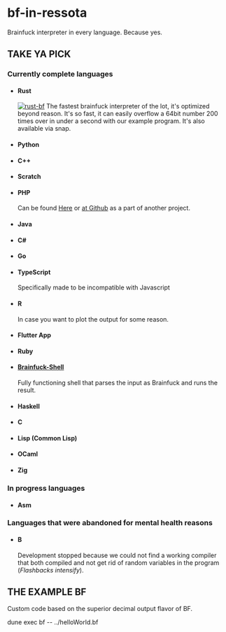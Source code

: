# bf-in-ressota

Brainfuck interpreter in every language. Because yes.

## <b>TAKE YA PICK</b>

### Currently complete languages

- #### Rust
  [![rust-bf](https://snapcraft.io//rust-bf/badge.svg)](https://snapcraft.io/rust-bf)
  The fastest brainfuck interpreter of the lot, it's optimized beyond reason. It's so fast, it can easily overflow a 64bit number 200 times over in under a second with our example program. It's also available via snap.
- #### Python
- #### C++
- #### Scratch
- #### PHP
  Can be found [Here](http://brainfucked.qrl.nz) or [at Github](https://github.com/LaSpruca/brainfuck-php) as a part of another project.
- #### Java
- #### C#
- #### Go
- #### TypeScript
  Specifically made to be incompatible with Javascript
- #### R
  In case you want to plot the output for some reason.
- #### Flutter App
- #### Ruby
- #### [Brainfuck-Shell](https://github.com/Fallstop/brainfuck-shell)
  Fully functioning shell that parses the input as Brainfuck and runs the result.
- #### Haskell
- #### C
- #### Lisp (Common Lisp)
- #### OCaml
- #### Zig

### In progress languages

- #### Asm

### Languages that were abandoned for mental health reasons

- #### B
  Development stopped because we could not find a working compiler that both compiled and not get rid of random variables in the program (_Flashbacks intensify_).

## <b>THE EXAMPLE BF</b>

Custom code based on the superior decimal output flavor of BF.

dune exec bf -- ../helloWorld.bf
